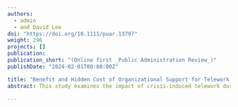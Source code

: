 ```yaml
---
authors:
  - admin
  - and David Lee
doi: "https://doi.org/10.1111/puar.13797"
weight: 296
projects: []
publication:
publication_short: "(Online first _Public Administration Review_)"
publishDate: "2024-02-01T00:00:00Z"

title: "Benefit and Hidden Cost of Organizational Support for Telework amid the COVID-19 Pandemic on Public Employees’ Job Satisfaction and Retention Intention"
abstract: This study examines the impact of crisis-induced telework during the COVID-19 pandemic 2020 on public sector employees’ job satisfaction (JS) and retention intention (RI). Analyses of the 2020 Federal Employee Viewpoint Survey data reveal a negative association between the amount of COVID-induced telework and the federal employees’ JS and RI. However, this negative effect is mitigated by offering adequate organizational telework support for mandatory telework during the COVID peak and subsequently decreasing the amount of telework after the peak. Nevertheless, the findings also indicate that solid organizational support for teleworkers during the pandemic’s peak can ironically discourage them from returning to the regular work setting even when it is safe, potentially compromising organizational performance—a hidden cost of the organizational support. Still, this hidden cost does not appear to be significant enough to warrant revisions in the level of crisis-specific organizational support.

---
```

